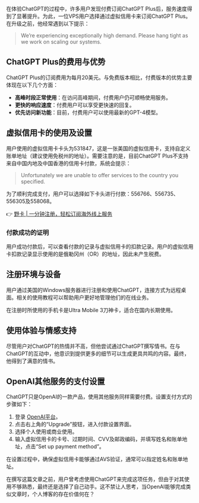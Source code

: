 在体验ChatGPT的过程中，许多用户发现付费订阅ChatGPT Plus后，服务速度得到了显著提升。为此，一位VPS用户选择通过虚拟信用卡来订阅ChatGPT Plus。在升级之前，他经常遇到以下提示：

> We’re experiencing exceptionally high demand. Please hang tight as we work on scaling our systems.

## ChatGPT Plus的费用与优势

ChatGPT Plus的订阅费用为每月20美元。与免费版本相比，付费版本的优势主要体现在以下几个方面：

- **高峰时段正常使用**：在访问高峰期间，付费用户仍可顺畅使用服务。
- **更快的响应速度**：付费用户可以享受更快速的回复。
- **优先访问新功能**：目前，付费用户可以使用最新的GPT-4模型。

## 虚拟信用卡的使用及设置

用户使用的虚拟信用卡卡头为531847，这是一张美国的虚拟信用卡，支持自定义账单地址（建议使用免税州的地址）。需要注意的是，目前ChatGPT Plus不支持来自中国内地及中国香港的信用卡付款，系统会提示：

> Unfortunately we are unable to offer services to the country you specified.

为了顺利完成支付，用户可以选择如下卡头进行付款：556766、556735、556305及558068。

👉 [野卡 | 一分钟注册，轻松订阅海外线上服务](https://bit.ly/bewildcard)

### 付款成功的证明

用户成功付款后，可以查看付款的记录与虚拟信用卡的扣款记录。用户的虚拟信用卡扣款记录显示使用的是俄勒冈州（OR）的地址，因此未产生税费。

## 注册环境与设备

用户通过美国的Windows服务器进行注册和使用ChatGPT，连接方式为远程桌面。相关的使用教程可以帮助用户更好地管理他们的在线业务。

在注册时所使用的手机卡是Ultra Mobile 3刀神卡，适合在国内长期使用。

## 使用体验与情感支持

尽管用户对ChatGPT的热情并不高，但他尝试通过ChatGPT撰写情书。在与ChatGPT的互动中，他意识到提供更多的细节可以生成更具共鸣的内容。最终，他得到了满意的情书。

## OpenAI其他服务的支付设置

ChatGPT只是OpenAI的一款产品，使用其他服务同样需要付费。设置支付方式的步骤如下：

1. 登录 [OpenAI平台](https://platform.openai.com/)。
2. 点击右上角的“Upgrade”按钮，进入付款设置界面。
3. 选择个人使用或商业使用。
4. 输入虚拟信用卡的卡号、过期时间、CVV及邮政编码，并填写姓名和账单地址，点击“Set up payment method”。

在设置过程中，确保虚拟信用卡能够通过AVS验证，通常可以指定姓名和账单地址。

在撰写这篇文章之前，用户曾考虑使用ChatGPT来完成这项任务，但由于对其使用不够熟悉，最终还是选择了自己动手。这不禁让人思考，当OpenAI能够完成类似文章时，个人博客的存在价值何在？
